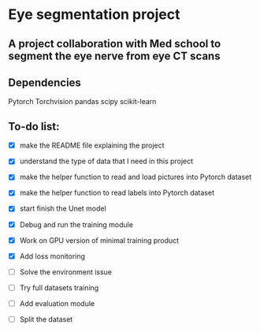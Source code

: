 # Eye segmentation project

## A project collaboration with Med school to segment the eye nerve from eye CT scans

## Dependencies
Pytorch
Torchvision
pandas
scipy
scikit-learn


## To-do list: 
- [x] make the README file explaining the project 
- [x] understand the type of data that I need in this project
- [x] make the helper function to read and load pictures into Pytorch dataset
- [x] make the helper function to read labels into Pytorch dataset
- [x] start finish the Unet model
- [x] Debug and run the training module
- [x] Work on GPU version of minimal training product
- [x] Add loss monitoring
- [ ] Solve the environment issue
- [ ] Try full datasets training
- [ ] Add evaluation module
- [ ] Split the dataset




